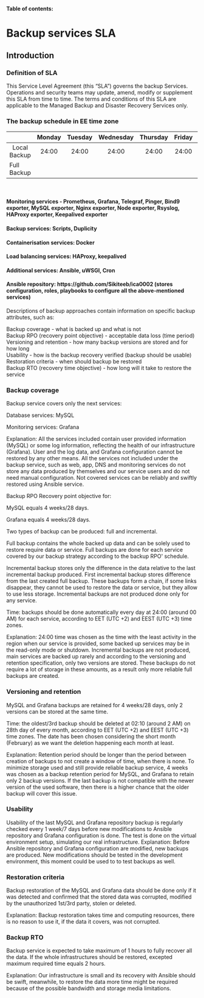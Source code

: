 <h4>Table of contents: </h4>


<h1>Backup services SLA </h1>

<h2>Introduction </h2>

<h3>Definition of SLA </h3>
This Service Level Agreement (this “SLA”) governs the backup Services. Operations and security teams may update, amend, modify or supplement this SLA from time to time. The terms and conditions of this SLA are applicable to the Managed Backup and Disaster Recovery Services only.

<h3> The backup schedule in EE time zone </h3>

<table class="GeneratedTable">
  <thead>
    <tr>
      <th></th>
      <th><center>Monday</center></th>
      <th><center>Tuesday</center></th>
      <th><center>Wednesday</center></th>
      <th><center>Thursday</center></th>
      <th><center>Friday</center></th>
      <th><center>Saturday</center></th>
      <th><center>Sunday</center></th>
    </tr>
  </thead>
  <tbody>
    <tr>
      <td><center>Local Backup</center></td>
      <td><center>24:00</center></td>
      <td><center>24:00</center></td>
      <td><center>24:00</center></td>
      <td><center>24:00</center></td>
      <td><center>24:00</center></td>
      <td><center>24:00</center></td>
      <td><center>24:00</center></td>
    </tr>
    <tr>
      <td>Full Backup</td>
      <td></td>
      <td></td>
      <td></td>
      <td></td>
      <td></td>
      <td></td>
      <td><center>24:00</center></td>
  </tbody>
</table>

<br>
<h4>Monitoring services - Prometheus, Grafana, Telegraf, Pinger, Bind9 exporter, MySQL exporter, Nginx exporter, Node exporter, Rsyslog, 
  HAProxy exporter, Keepalived exporter</h4>

<h4>Backup services: Scripts, Duplicity</h4>

<h4>Containerisation services: Docker</h4>

<h4>Load balancing services: HAProxy, keepalived</h4>

<h4>Additional services: Ansible, uWSGI, Cron</h4>

<h4>Ansible repository: https://github.com/Sikiteeb/ica0002 (stores configuration, roles, playbooks to configure all the above-mentioned services)</h4>

Descriptions of backup approaches contain information on specific backup attributes, such as:

Backup coverage - what is backed up and what is not <br>
Backup RPO (recovery point objective) - acceptable data loss (time period)<br>
Versioning and retention - how many backup versions are stored and for how long<br>
Usability - how is the backup recovery verified (backup should be usable)<br>
Restoration criteria - when should backup be restored<br>
Backup RTO (recovery time objective) - how long will it take to restore the service<br>


<h3>Backup coverage</h3>

Backup service covers only the next services:

Database services: MySQL

Monitoring services: Grafana

Explanation:
All the services included contain user provided information (MySQL) or some log information, reflecting the health of our infrastructure (Grafana). User and the log data, and Grafana configuration cannot be restored by any other means.
All the services not included under the backup service, such as web, app, DNS and monitoring services do not store any data produced by themselves and our service users and do not need manual configuration. Not covered services can be reliably and swiftly restored using Ansible service.

Backup RPO
Recovery point objective for:

MySQL equals 4 weeks/28 days.

Grafana equals 4 weeks/28 days.

Two types of backup can be produced: full and incremental.


Full backup contains the whole backed up data and can be solely used to restore require data or service. Full backups are done for each service covered by our backup strategy according to the backup RPO' schedule.


Incremental backup stores only the difference in the data relative to the last incremental backup produced. First incremental backup stores difference from the last created full backup. These backups form a chain, if some links disappear, they cannot be used to restore the data or service, but they allow to use less storage. Incremental backups are not produced done only for any service.


Time: backups should be done automatically every day at 24:00 (around 00 AM) for each service, according to EET (UTC +2) and EEST (UTC +3) time zones.

Explanation:
24:00 time was chosen as the time with the least activity in the region when our service is provided, some backed up services may be in the read-only mode or shutdown.
Incremental backups are not produced, main services are backed up rarely and according to the versioning and retention specification, only two versions are stored. These backups do not require a lot of storage in these amounts, as a result only more reliable full backups are created.

<h3>Versioning and retention</h3>

MySQL and Grafana backups are retained for 4 weeks/28 days, only 2 versions can be stored at the same time.

Time: the oldest/3rd backup should be deleted at 02:10 (around 2 AM) on 28th day of every month, according to EET (UTC +2) and EEST (UTC +3) time zones. The date has been chosen considering the short month (February) as we want the deletion happening each month at least.

Explanation:
Retention period should be longer than the period between creation of backups to not create a window of time, when there is none. To minimize storage used and still provide reliable backup service, 4 weeks was chosen as a backup retention period for MySQL, and Grafana to retain only 2 backup versions. If the last backup is not compatible with the newer version of the used software, then there is a higher chance that the older backup will cover this issue.

<h3>Usability</h3>
Usability of the last MySQL and Grafana repository backup is regularly checked every 1 week/7 days before new modifications to Ansible repository and Grafana configuration is done. The test is done on the virtual environment setup, simulating our real infrastructure.
Explanation:
Before Ansible repository and Grafana configuration are modified, new backups are produced. New modifications should be tested in the development environment, this moment could be used to to test backups as well.

<h3>Restoration criteria</h3>

Backup restoration of the MySQL and Grafana data should be done only if it was detected and confirmed that the stored data was corrupted, modified by the unauthorized 1st/3rd party, stolen or deleted.

Explanation:
Backup restoration takes time and computing resources, there is no reason to use it, if the data it covers, was not corrupted.

<h3>Backup RTO</h3>

Backup service is expected to take maximum of 1 hours to fully recover all the data.
If the whole infrastructures should be restored, excepted maximum required time equals 2 hours.

Explanation:
Our infrastructure is small and its recovery with Ansible should be swift, meanwhile, to restore the data more time might be required because of the possible bandwidth and storage media limitations.
